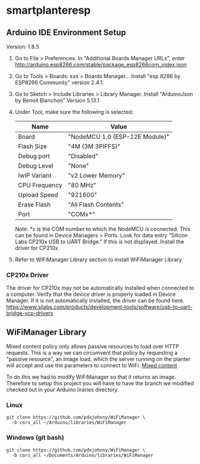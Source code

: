# smartplanteresp

## Arduino IDE Environment Setup
Version: 1.8.5

1. Go to File > Preferences. In "Additional Boards Manager URLs", enter http://arduino.esp8266.com/stable/package_esp8266com_index.json
2. Go to Tools > Boards: xxx > Boards Manager... Install "esp 8266 by ESP8266 Community" version 2.4.1.
3. Go to Sketch > Include Libraries > Library Manager. Install "ArduinoJson by Benoit Blanchon" Version 5.13.1
4. Under Tool, make sure the following is selected:

    Name          | Value
    ------------- | -------------------------------
    Board         | "NodeMCU 1.0 (ESP-12E Module)"
    Flash Size    | "4M (3M 3PIFFS)"
    Debug port    | "Disabled"
    Debug Level   | "None"
    IwIP Variant  | "v2 Lower Memory"
    CPU Frequency | "80 MHz"
    Upload Speed  | "921600"
    Erase Flash   | "All Flash Contents"
    Port          | "COMx*"

    Note: *x is the COM number to which the NodeMCU is connected. This can be found in Device Managers > Ports. Look for data entry "Silicon Labs CP210x USB to UART Bridge." If this is not displayed. Install the driver for CP210x.
    
5. Refer to WiFiManager Library section to install WiFiManager Library
    
### CP210x Driver
The driver for CP210x may not be automatically installed when connected to a computer. Verify that the device driver is properly loaded in Device Manager. If it is not automatically installed, the driver can be found here. https://www.silabs.com/products/development-tools/software/usb-to-uart-bridge-vcp-drivers

## WiFiManager Library

Mixed content policy only allows passive resources to load over HTTP
requests. This is a way we can circumvent that policy by requesting a
"passive resource", an Image load, which the server running on the
planter will accept and use the parameters to connect to WiFi.
[Mixed content](https://developer.mozilla.org/en-US/docs/Web/Security/Mixed_content)

To do this we had to modify WiFiManager so that it returns an image.
Therefore to setup this project you will have to have the branch we modified
checked out in your Arduino liraries directory.

### Linux

```console
git clone https://github.com/pdxjohnny/WiFiManager \
  -b cors_all ~/Arduino/libraries/WiFiManager
```

### Windows (git bash)

```console
git clone https://github.com/pdxjohnny/WiFiManager \
  -b cors_all ~/Documents/Arduino/libraries/WiFiManager
```
